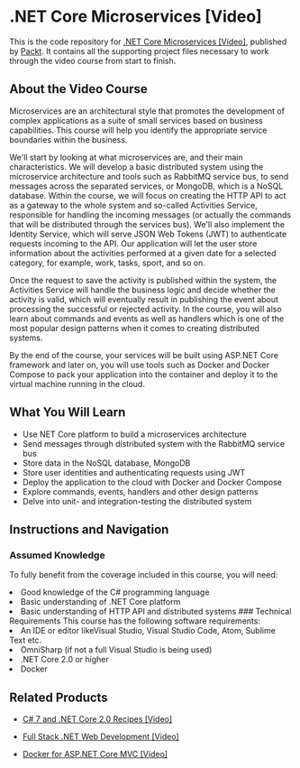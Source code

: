 # .NET Core Microservices [Video]
This is the code repository for [.NET Core Microservices [Video]](https://www.packtpub.com/application-development/net-core-microservices-video?utm_source=github&utm_medium=repository&utm_campaign=9781788626415), published by [Packt](https://www.packtpub.com/?utm_source=github). It contains all the supporting project files necessary to work through the video course from start to finish.
## About the Video Course
Microservices are an architectural style that promotes the development of complex applications as a suite of small services based on business capabilities. This course will help you identify the appropriate service boundaries within the business.

We'll start by looking at what microservices are, and their main characteristics. We will develop a basic distributed system using the microservice architecture and tools such as RabbitMQ service bus, to send messages across the separated services, or MongoDB, which is a NoSQL database. Within the course, we will focus on creating the HTTP API to act as a gateway to the whole system and so-called Activities Service, responsible for handling the incoming messages (or actually the commands that will be distributed through the services bus). We'll also implement the Identity Service, which will serve JSON Web Tokens (JWT) to authenticate requests incoming to the API. Our application will let the user store information about the activities performed at a given date for a selected category, for example, work, tasks, sport, and so on.

Once the request to save the activity is published within the system, the Activities Service will handle the business logic and decide whether the activity is valid, which will eventually result in publishing the event about processing the successful or rejected activity. In the course, you will also learn about commands and events as well as handlers which is one of the most popular design patterns when it comes to creating distributed systems.

By the end of the course, your services will be built using ASP.NET Core framework and later on, you will use tools such as Docker and Docker Compose to pack your application into the container and deploy it to the virtual machine running in the cloud.

<H2>What You Will Learn</H2>
<DIV class=book-info-will-learn-text>
<UL>
<LI>Use NET Core platform to build a microservices architecture
<LI>Send messages through distributed system with the RabbitMQ service bus
<LI>Store data in the NoSQL database, MongoDB
<LI>Store user identities and authenticating requests using JWT
<LI>Deploy the application to the cloud with Docker and Docker Compose
<LI>Explore commands, events, handlers and other design patterns
<LI>Delve into unit- and integration-testing the distributed system </LI></UL></DIV>

## Instructions and Navigation
### Assumed Knowledge
To fully benefit from the coverage included in this course, you will need:<br/>
<LI>Good knowledge of the C# programming language
<LI>Basic understanding of .NET Core platform
<LI>Basic understanding of HTTP API and distributed systems
### Technical Requirements
This course has the following software requirements:<br/>
<LI>An IDE or editor likeVisual Studio, Visual Studio Code, Atom, Sublime Text etc.
<LI>OmniSharp (if not a full Visual Studio is being used)
<LI>.NET Core 2.0 or higher
<LI>Docker


## Related Products
* [C# 7 and .NET Core 2.0 Recipes [Video]](https://www.packtpub.com/application-development/c-7-and-net-core-20-recipes-video?utm_source=github&utm_medium=repository&utm_campaign=9781787289444)

* [Full Stack .NET Web Development [Video]](https://www.packtpub.com/web-development/full-stack-net-web-development-video?utm_source=github&utm_medium=repository&utm_campaign=9781788291514)

* [Docker for ASP.NET Core MVC [Video]](https://www.packtpub.com/virtualization-and-cloud/docker-aspnet-core-mvc-video?utm_source=github&utm_medium=repository&utm_campaign=9781788831468)


